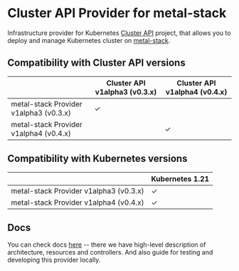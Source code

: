 # Cluster API Provider for metal-stack

Infrastructure provider for Kubernetes [Cluster API](https://cluster-api.sigs.k8s.io/) project, that allows you to deploy and manage Kubernetes cluster on [metal-stack](https://metal-stack.io/).

## Compatibility with Cluster API versions
|                                        | Cluster API v1alpha3 (v0.3.x) | Cluster API v1alpha4 (v0.4.x) |
| -------------------------------------- | ----------------------------- | ----------------------------- |
| metal-stack Provider v1alpha3 (v0.3.x) | ✓                             |
| metal-stack Provider v1alpha4 (v0.4.x) |                               | ✓

## Compatibility with Kubernetes versions
|                                        | Kubernetes 1.21             |
| -------------------------------------- | --------------------------- |
| metal-stack Provider v1alpha3 (v0.3.x) | ✓                           |
| metal-stack Provider v1alpha4 (v0.4.x) | ✓                           |

## Docs
You can check docs [here](docs/contents.md) -- there we have high-level description of architecture, resources and controllers. And also guide for testing and developing this provider locally.

